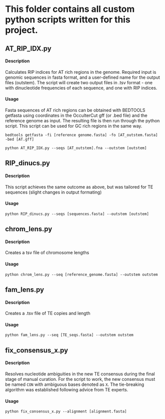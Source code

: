 # This folder contains all custom python scripts written for this project. 

## AT_RIP_IDX.py

#### Description
Calculates RIP indices for AT rich regions in the genome. Required input is genomic sequences in fasta format, and a user-defined name for the output files (outstem).
The script will create two output files in .tsv format - one with dinucleotide frequencies of each sequence, and one with RIP indices.

#### Usage
Fasta sequences of AT rich regions can be obtained with BEDTOOLS getfasta using coordinates in the OcculterCut gff (or .bed file) and the reference genome as input. The resulting file is then run through the python script. This script can be used for GC rich regions in the same way.

`bedtools getfasta -fi [reference genome.fasta] -fo [AT_outstem.fasta] -bed [AT.gff]`

`python AT_RIP_IDX.py --seqs [AT_outstem].fna --outstem [outstem]`

## RIP_dinucs.py

#### Description
This script achieves the same outcome as above, but was tailored for TE sequences (slight changes in output formating)

#### Usage
`python RIP_dinucs.py --seqs [sequences.fasta] --outstem [outstem]`


## chrom_lens.py
#### Description
Creates a tsv file of chromosome lengths

#### Usage
`python chrom_lens.py --seq [reference_genome.fasta] --outstem outstem`

## fam_lens.py
#### Description
Creates a .tsv file of TE copies and length

#### Usage
`python fam_lens.py --seq [TE_seqs.fasta] --outstem outstem`

## fix_consensus_x.py
#### Description
Resolves nucleotide ambiguities in the new TE consensus during the final stage of manual curation. For the script to work, the new consensus must be named `CON` with ambiguous bases denoted as `X`. The tie-breaking algorithm was established following advice from TE experts.

#### Usage
`python fix_consensus_x.py --alignment [alignment.fasta]`

